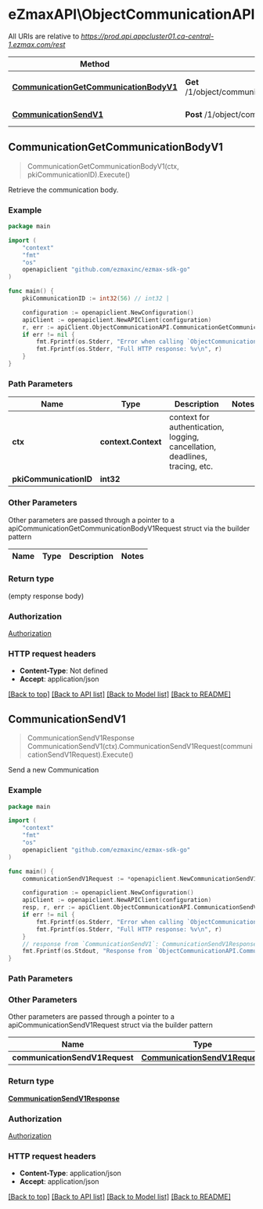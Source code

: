# eZmaxAPI\ObjectCommunicationAPI

All URIs are relative to *https://prod.api.appcluster01.ca-central-1.ezmax.com/rest*

Method | HTTP request | Description
------------- | ------------- | -------------
[**CommunicationGetCommunicationBodyV1**](ObjectCommunicationAPI.md#CommunicationGetCommunicationBodyV1) | **Get** /1/object/communication/{pkiCommunicationID}/getCommunicationBody | Retrieve the communication body.
[**CommunicationSendV1**](ObjectCommunicationAPI.md#CommunicationSendV1) | **Post** /1/object/communication/send | Send a new Communication



## CommunicationGetCommunicationBodyV1

> CommunicationGetCommunicationBodyV1(ctx, pkiCommunicationID).Execute()

Retrieve the communication body.



### Example

```go
package main

import (
	"context"
	"fmt"
	"os"
	openapiclient "github.com/ezmaxinc/ezmax-sdk-go"
)

func main() {
	pkiCommunicationID := int32(56) // int32 | 

	configuration := openapiclient.NewConfiguration()
	apiClient := openapiclient.NewAPIClient(configuration)
	r, err := apiClient.ObjectCommunicationAPI.CommunicationGetCommunicationBodyV1(context.Background(), pkiCommunicationID).Execute()
	if err != nil {
		fmt.Fprintf(os.Stderr, "Error when calling `ObjectCommunicationAPI.CommunicationGetCommunicationBodyV1``: %v\n", err)
		fmt.Fprintf(os.Stderr, "Full HTTP response: %v\n", r)
	}
}
```

### Path Parameters


Name | Type | Description  | Notes
------------- | ------------- | ------------- | -------------
**ctx** | **context.Context** | context for authentication, logging, cancellation, deadlines, tracing, etc.
**pkiCommunicationID** | **int32** |  | 

### Other Parameters

Other parameters are passed through a pointer to a apiCommunicationGetCommunicationBodyV1Request struct via the builder pattern


Name | Type | Description  | Notes
------------- | ------------- | ------------- | -------------


### Return type

 (empty response body)

### Authorization

[Authorization](../README.md#Authorization)

### HTTP request headers

- **Content-Type**: Not defined
- **Accept**: application/json

[[Back to top]](#) [[Back to API list]](../README.md#documentation-for-api-endpoints)
[[Back to Model list]](../README.md#documentation-for-models)
[[Back to README]](../README.md)


## CommunicationSendV1

> CommunicationSendV1Response CommunicationSendV1(ctx).CommunicationSendV1Request(communicationSendV1Request).Execute()

Send a new Communication



### Example

```go
package main

import (
	"context"
	"fmt"
	"os"
	openapiclient "github.com/ezmaxinc/ezmax-sdk-go"
)

func main() {
	communicationSendV1Request := *openapiclient.NewCommunicationSendV1Request([]openapiclient.CommunicationRequestCompound{*openapiclient.NewCommunicationRequestCompound(openapiclient.Field-eCommunicationType("Email"), "TCommunicationBody_example", false, []openapiclient.CustomCommunicationattachmentRequest{*openapiclient.NewCustomCommunicationattachmentRequest()}, []openapiclient.CommunicationrecipientRequestCompound{*openapiclient.NewCommunicationrecipientRequestCompound()}, []openapiclient.CommunicationreferenceRequestCompound{*openapiclient.NewCommunicationreferenceRequest()}, []openapiclient.CommunicationexternalrecipientRequestCompound{*openapiclient.NewCommunicationexternalrecipientRequestCompound()})}) // CommunicationSendV1Request | 

	configuration := openapiclient.NewConfiguration()
	apiClient := openapiclient.NewAPIClient(configuration)
	resp, r, err := apiClient.ObjectCommunicationAPI.CommunicationSendV1(context.Background()).CommunicationSendV1Request(communicationSendV1Request).Execute()
	if err != nil {
		fmt.Fprintf(os.Stderr, "Error when calling `ObjectCommunicationAPI.CommunicationSendV1``: %v\n", err)
		fmt.Fprintf(os.Stderr, "Full HTTP response: %v\n", r)
	}
	// response from `CommunicationSendV1`: CommunicationSendV1Response
	fmt.Fprintf(os.Stdout, "Response from `ObjectCommunicationAPI.CommunicationSendV1`: %v\n", resp)
}
```

### Path Parameters



### Other Parameters

Other parameters are passed through a pointer to a apiCommunicationSendV1Request struct via the builder pattern


Name | Type | Description  | Notes
------------- | ------------- | ------------- | -------------
 **communicationSendV1Request** | [**CommunicationSendV1Request**](CommunicationSendV1Request.md) |  | 

### Return type

[**CommunicationSendV1Response**](CommunicationSendV1Response.md)

### Authorization

[Authorization](../README.md#Authorization)

### HTTP request headers

- **Content-Type**: application/json
- **Accept**: application/json

[[Back to top]](#) [[Back to API list]](../README.md#documentation-for-api-endpoints)
[[Back to Model list]](../README.md#documentation-for-models)
[[Back to README]](../README.md)

